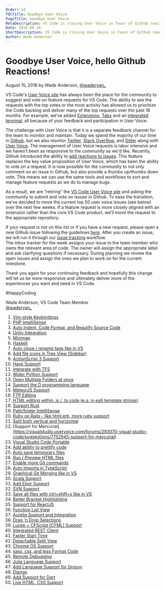 ```yaml
---
Order: 14
TOCTitle: Goodbye User Voice
PageTitle: Goodbye User Voice
MetaDescription: VS Code is closing User Voice in favor of Github reactions.  
Date: 2016-08-18
ShortDescription: VS Code is closing User Voice in favor of Github reactions. 
Author: Wade Anderson
---
```


# Goodbye User Voice, hello Github Reactions! 

August 15, 2016 by Wade Anderson, [@waderyan_](https://twitter.com/waderyan_)
  
VS Code's [User Voice site](https://visualstudio.uservoice.com/forums/293070-visual-studio-code) has always been the place for the community to suggest and vote on feature requests for VS Code. The ability to see the requests with the top votes or the most activity has allowed us to prioritize the Code backlog and deliver many of the top requests over the past 18 months. For example, we’ve added [Extensions](https://visualstudio.uservoice.com/forums/293070-visual-studio-code/suggestions/9181439-plugins), [Tabs](https://visualstudio.uservoice.com/forums/293070-visual-studio-code/suggestions/7752519-implement-tabs) and an [integrated terminal](https://visualstudio.uservoice.com/forums/293070-visual-studio-code/suggestions/7752357-integrated-terminal), all because of your feedback and participation in User Voice. 
  
The challenge with User Voice is that it is a separate feedback channel for the team to monitor and maintain. Today we spend the majority of our time in [Github](https://github.com/Microsoft/vscode), but we also monitor [Twitter](https://twitter.com/code), [Stack Overflow](http://stackoverflow.com/questions/tagged/vscode), and [Gitter](https://gitter.im/Microsoft/vscode) along with [User Voice](https://visualstudio.uservoice.com/forums/293070-visual-studio-code). The management of User Voice requests is labor intensive and we haven't been as responsive to the community as we'd like.  Recently, Github introduced the ability to [add reactions to issues](https://github.com/blog/2119-add-reactions-to-pull-requests-issues-and-comments). This feature replaces the key value proposition of User Voice, which has been the ability to vote on a request. It is now possible for the community to not only comment on an issue in Github, but also provide a thumbs up/thumbs down vote. This means we can use the same tools and workflows to sort and manage feature requests as we do to manage bugs.
  
As a result, we are “retiring” the [VS Code User Voice site](https://visualstudio.uservoice.com/forums/293070-visual-studio-code) and asking the community to submit and vote on issues in Github.  To ease the transition, we’ve decided to move the current top 50 user voice issues (see below) over the next few weeks. If a feature request is more closely aligned with an extension rather than the core VS Code product, we’ll  move the request to the appropriate repository. 
 
If your request is not on this list or if you have a new request, please open a new Github issue following the guidelines [here](https://github.com/Microsoft/vscode/blob/master/CONTRIBUTING.md). After you create an issue, we will run it through our [issue tracking](https://github.com/Microsoft/vscode/wiki/Issue-Tracking) workflow.  
The inbox tracker for the week assigns your issue to the team member who owns the relevant area of code. The owner will assign the appropriate label and ask clarifying questions if necessary. During planning we review the open issues and assign the ones we plan to work on for the current milestone.  
  
Thank you again for your continuing feedback and hopefully this change will let us be more responsive and ultimately deliver more of the experiences you want and need in VS Code. 
  
#HappyCoding 

Wade Anderson, VS Code Team Member <br>
[@waderyan_](https://twitter.com/waderyan_)
  
1. [Vim-style Keybindings](https://visualstudio.uservoice.com/forums/293070-visual-studio-code/suggestions/7752447-vim-style-keybindings)
2. [PHP IntelliSense](https://visualstudio.uservoice.com/forums/293070-visual-studio-code/suggestions/7752606-php-intellisense)
3. [Auto Indent, Code Format, and Beautify Source Code](https://visualstudio.uservoice.com/forums/293070-visual-studio-code/suggestions/7752552-auto-indent-code-format-beautify-source-code)
4. [Unity Integration](https://visualstudio.uservoice.com/forums/293070-visual-studio-code/suggestions/7752702-unity-integration)
5. [Minimap](https://visualstudio.uservoice.com/forums/293070-visual-studio-code/suggestions/7752789-minimap)
6. [Haskell](https://visualstudio.uservoice.com/forums/293070-visual-studio-code/suggestions/7756542-haskell)
7. [Auto close / rename tags like in VS](https://visualstudio.uservoice.com/forums/293070-visual-studio-code/suggestions/8243982-auto-close-rename-html-tags-like-visual-studio)
8. [Add file icons in Tree View (Sidebar)](https://visualstudio.uservoice.com/forums/293070-visual-studio-code/suggestions/7800105-add-file-icons-in-the-treeview-sidebar)
9. [ActionScript 3 Support](https://visualstudio.uservoice.com/forums/293070-visual-studio-code/suggestions/7757226-actionscript-3-support)
10. [Haxe Support](https://visualstudio.uservoice.com/forums/293070-visual-studio-code/suggestions/7756341-haxe-support)
11. [Integrate with TFS](https://visualstudio.uservoice.com/forums/293070-visual-studio-code/suggestions/7752390-integrate-with-team-foundation-server)
12. [Wider Python Support](https://visualstudio.uservoice.com/forums/293070-visual-studio-code/suggestions/7752336-wider-python-support)
13. [Open Multiple Folders at once](https://visualstudio.uservoice.com/forums/293070-visual-studio-code/suggestions/7756986-open-multiple-folders-at-once)
14. [Support the D programming language](https://visualstudio.uservoice.com/forums/293070-visual-studio-code/suggestions/7763160-support-the-d-programming-language)
15. [MeteorJS Support](https://visualstudio.uservoice.com/forums/293070-visual-studio-code/suggestions/7755360-meteorjs-support)
16. [FTP Editing](https://visualstudio.uservoice.com/forums/293070-visual-studio-code/suggestions/7752729-ftp-editing)
17. [HTML editing within .js / .ts code (e.g. in es6 template strings)](https://visualstudio.uservoice.com/forums/293070-visual-studio-code/suggestions/9660111-html-editing-within-js-ts-code-e-g-in-es6-temp)
18. [Support Rust](https://visualstudio.uservoice.com/forums/293070-visual-studio-code/suggestions/7755504-support-rust)
19. [Path/folder IntelliSense](https://visualstudio.uservoice.com/forums/293070-visual-studio-code/suggestions/7875195-path-folder-intellisense)
20. [Ruby on Rails - like html.erb, more ruby support](https://visualstudio.uservoice.com/forums/293070-visual-studio-code/suggestions/7758042-ruby-on-rails-like-html-erb-more-ruby-support)
21. [Split both vertical and horizontal](https://visualstudio.uservoice.com/forums/293070-visual-studio-code/suggestions/7755933-split-both-vertical-and-horizontal)
22. [Support for Mercurial]
 (https://visualstudio.uservoice.com/forums/293070-visual-studio-code/suggestions/7752945-support-for-mercurial)
23. [Visual Studio Code Portable](https://visualstudio.uservoice.com/forums/293070-visual-studio-code/suggestions/7760061-visual-studio-code-portable)
24. [Add ability to prettify code](https://visualstudio.uservoice.com/forums/293070-visual-studio-code/suggestions/8893870-add-ability-to-prettify-code)
25. [Auto save temporary files](https://visualstudio.uservoice.com/forums/293070-visual-studio-code/suggestions/7756146-auto-save-temporary-files)
26. [Run / Preview HTML files](https://visualstudio.uservoice.com/forums/293070-visual-studio-code/suggestions/7757253-run-preview-html-files)
27. [Enable more Git commands](https://visualstudio.uservoice.com/forums/293070-visual-studio-code/suggestions/7756014-enable-more-git-commands)
28. [Auto Imports in TypeScript](https://visualstudio.uservoice.com/forums/293070-visual-studio-code/suggestions/13344849-auto-imports-in-typescript)
29. [Graphical Git Merging like in VS](https://visualstudio.uservoice.com/forums/293070-visual-studio-code/suggestions/9009613-graphical-git-merging-like-in-visual-studio)
30. [Scala Support](https://visualstudio.uservoice.com/forums/293070-visual-studio-code/suggestions/7755597-scala-support)
31. [Add Elixir Support](https://visualstudio.uservoice.com/forums/293070-visual-studio-code/suggestions/7764939-add-elixir-support)
32. [SVN Support](https://visualstudio.uservoice.com/forums/293070-visual-studio-code/suggestions/7756200-svn-support)
33. [Save all files with ctrl+shift+s like in VS](https://visualstudio.uservoice.com/forums/293070-visual-studio-code/suggestions/9715599-use-ctrl-shift-s-to-save-all-files-like-visual-st)
34. [Better Bracket Highlighting](https://visualstudio.uservoice.com/forums/293070-visual-studio-code/suggestions/10584708-bracket-highlighting)
35. [Support for ReactJS](https://visualstudio.uservoice.com/forums/293070-visual-studio-code/suggestions/8669974-i-strongly-recomend-add-support-react-js-intellise)
36. [Function List View](https://visualstudio.uservoice.com/forums/293070-visual-studio-code/suggestions/7778991-function-list-view)
37. [Aurelia Support and Integration](https://visualstudio.uservoice.com/forums/293070-visual-studio-code/suggestions/8017794-add-aurelia-support-and-integration)
38. [Drag 'n Drop Selections](https://visualstudio.uservoice.com/forums/293070-visual-studio-code/suggestions/7763958-drag-n-drop-selections)
39. [Lucee + CFScript (CFML) Support](https://visualstudio.uservoice.com/forums/293070-visual-studio-code/suggestions/7921458-lucee-cfscript-cfml-support)
40. [Integrated REST Client](https://visualstudio.uservoice.com/forums/293070-visual-studio-code/suggestions/8473300-integrated-rest-client)
41. [Faster Start Time](https://visualstudio.uservoice.com/forums/293070-visual-studio-code/suggestions/7755435-faster-start-time)
42. [Detachable Split View](https://visualstudio.uservoice.com/forums/293070-visual-studio-code/suggestions/8279298-detachable-split-view)
43. [Chrome OS Support](https://visualstudio.uservoice.com/forums/293070-visual-studio-code/suggestions/7773537-chrome-os-support)
44. [sass, css, and less Format Code](https://visualstudio.uservoice.com/forums/293070-visual-studio-code/suggestions/7908831-sass-css-and-less-format-code)
45. [Remote Debugging](https://visualstudio.uservoice.com/forums/293070-visual-studio-code/suggestions/7872216-remote-debugging)
46. [Julia Language Support](https://visualstudio.uservoice.com/forums/293070-visual-studio-code/suggestions/7763118-julia-language-support)
47. [Add Language Support for Groovy](https://visualstudio.uservoice.com/forums/293070-visual-studio-code/suggestions/7752468-add-language-support-for-groovy)
48. [Django](https://visualstudio.uservoice.com/forums/293070-visual-studio-code/suggestions/7756389-django)
49. [Add Support for Dart](https://visualstudio.uservoice.com/forums/293070-visual-studio-code/suggestions/7778799-add-support-for-dart)
50. [Live HTML, CSS Support](https://visualstudio.uservoice.com/forums/293070-visual-studio-code/suggestions/8432782-live-html-css-for-web-developer)